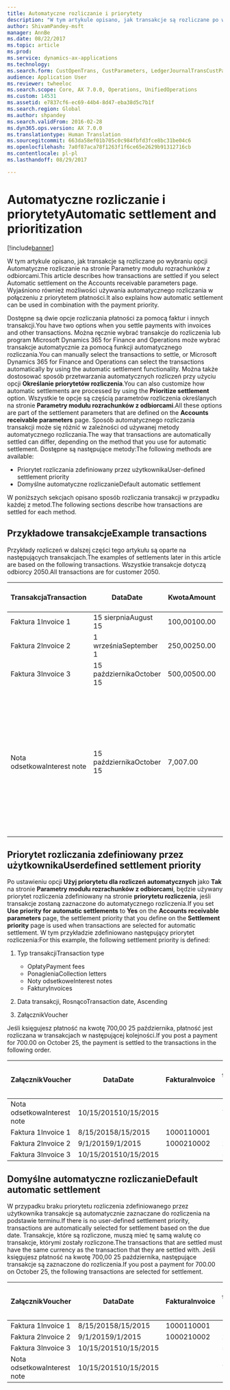 ```yaml
---
title: Automatyczne rozliczanie i priorytety
description: "W tym artykule opisano, jak transakcje są rozliczane po wybraniu opcji Automatyczne rozliczanie na stronie Parametry modułu rozrachunków z odbiorcami. Wyjaśniono również możliwości używania automatycznego rozliczania w połączeniu z priorytetem płatności."
author: ShivamPandey-msft
manager: AnnBe
ms.date: 08/22/2017
ms.topic: article
ms.prod: 
ms.service: dynamics-ax-applications
ms.technology: 
ms.search.form: CustOpenTrans, CustParameters, LedgerJournalTransCustPaym
audience: Application User
ms.reviewer: twheeloc
ms.search.scope: Core, AX 7.0.0, Operations, UnifiedOperations
ms.custom: 14531
ms.assetid: e7837cf6-ec69-44b4-8d47-eba38d5c7b1f
ms.search.region: Global
ms.author: shpandey
ms.search.validFrom: 2016-02-28
ms.dyn365.ops.version: AX 7.0.0
ms.translationtype: Human Translation
ms.sourcegitcommit: 663da58ef01b705c0c984fbfd3fce8bc31be04c6
ms.openlocfilehash: 7a0f87aca78f1263f1f6ce65e2629b91312716cb
ms.contentlocale: pl-pl
ms.lasthandoff: 08/29/2017

---
```


# <a name="automatic-settlement-and-prioritization"></a><span data-ttu-id="61e6a-104">Automatyczne rozliczanie i priorytety</span><span class="sxs-lookup"><span data-stu-id="61e6a-104">Automatic settlement and prioritization</span></span>

[!include[banner](../includes/banner.md)]


<span data-ttu-id="61e6a-105">W tym artykule opisano, jak transakcje są rozliczane po wybraniu opcji Automatyczne rozliczanie na stronie Parametry modułu rozrachunków z odbiorcami.</span><span class="sxs-lookup"><span data-stu-id="61e6a-105">This article describes how transactions are settled if you select Automatic settlement on the Accounts receivable parameters page.</span></span> <span data-ttu-id="61e6a-106">Wyjaśniono również możliwości używania automatycznego rozliczania w połączeniu z priorytetem płatności.</span><span class="sxs-lookup"><span data-stu-id="61e6a-106">It also explains how automatic settlement can be used in combination with the payment priority.</span></span>

<span data-ttu-id="61e6a-107">Dostępne są dwie opcje rozliczania płatności za pomocą faktur i innych transakcji.</span><span class="sxs-lookup"><span data-stu-id="61e6a-107">You have two options when you settle payments with invoices and other transactions.</span></span> <span data-ttu-id="61e6a-108">Można ręcznie wybrać transakcje do rozliczenia lub program Microsoft Dynamics 365 for Finance and Operations może wybrać transakcje automatycznie za pomocą funkcji automatycznego rozliczania.</span><span class="sxs-lookup"><span data-stu-id="61e6a-108">You can manually select the transactions to settle, or Microsoft Dynamics 365 for Finance and Operations can select the transactions automatically by using the automatic settlement functionality.</span></span> <span data-ttu-id="61e6a-109">Można także dostosować sposób przetwarzania automatycznych rozliczeń przy użyciu opcji **Określanie priorytetów rozliczenia**.</span><span class="sxs-lookup"><span data-stu-id="61e6a-109">You can also customize how automatic settlements are processed by using the **Prioritize settlement** option.</span></span> <span data-ttu-id="61e6a-110">Wszystkie te opcje są częścią parametrów rozliczenia określanych na stronie **Parametry modułu rozrachunków z odbiorcami**.</span><span class="sxs-lookup"><span data-stu-id="61e6a-110">All these options are part of the settlement parameters that are defined on the **Accounts receivable parameters** page.</span></span> <span data-ttu-id="61e6a-111">Sposób automatycznego rozliczania transakcji może się różnić w zależności od używanej metody automatycznego rozliczania.</span><span class="sxs-lookup"><span data-stu-id="61e6a-111">The way that transactions are automatically settled can differ, depending on the method that you use for automatic settlement.</span></span> <span data-ttu-id="61e6a-112">Dostępne są następujące metody:</span><span class="sxs-lookup"><span data-stu-id="61e6a-112">The following methods are available:</span></span>

-   <span data-ttu-id="61e6a-113">Priorytet rozliczania zdefiniowany przez użytkownika</span><span class="sxs-lookup"><span data-stu-id="61e6a-113">User-defined settlement priority</span></span>
-   <span data-ttu-id="61e6a-114">Domyślne automatyczne rozliczanie</span><span class="sxs-lookup"><span data-stu-id="61e6a-114">Default automatic settlement</span></span>

<span data-ttu-id="61e6a-115">W poniższych sekcjach opisano sposób rozliczania transakcji w przypadku każdej z metod.</span><span class="sxs-lookup"><span data-stu-id="61e6a-115">The following sections describe how transactions are settled for each method.</span></span>

## <a name="example-transactions"></a><span data-ttu-id="61e6a-116">Przykładowe transakcje</span><span class="sxs-lookup"><span data-stu-id="61e6a-116">Example transactions</span></span>
<span data-ttu-id="61e6a-117">Przykłady rozliczeń w dalszej części tego artykułu są oparte na następujących transakcjach.</span><span class="sxs-lookup"><span data-stu-id="61e6a-117">The examples of settlements later in this article are based on the following transactions.</span></span> <span data-ttu-id="61e6a-118">Wszystkie transakcje dotyczą odbiorcy 2050.</span><span class="sxs-lookup"><span data-stu-id="61e6a-118">All transactions are for customer 2050.</span></span>

| <span data-ttu-id="61e6a-119">Transakcja</span><span class="sxs-lookup"><span data-stu-id="61e6a-119">Transaction</span></span>   | <span data-ttu-id="61e6a-120">Data</span><span class="sxs-lookup"><span data-stu-id="61e6a-120">Date</span></span>        | <span data-ttu-id="61e6a-121">Kwota</span><span class="sxs-lookup"><span data-stu-id="61e6a-121">Amount</span></span> | <span data-ttu-id="61e6a-122">Warunki rabatu gotówkowego</span><span class="sxs-lookup"><span data-stu-id="61e6a-122">Cash discount terms</span></span> | <span data-ttu-id="61e6a-123">Data rabatu gotówkowego</span><span class="sxs-lookup"><span data-stu-id="61e6a-123">Cash discount date</span></span> | <span data-ttu-id="61e6a-124">Komentarze</span><span class="sxs-lookup"><span data-stu-id="61e6a-124">Comments</span></span>                                                                                                                                                                                      |
|---------------|-------------|--------|---------------------|--------------------|-----------------------------------------------------------------------------------------------------------------------------------------------------------------------------------------------|
| <span data-ttu-id="61e6a-125">Faktura 1</span><span class="sxs-lookup"><span data-stu-id="61e6a-125">Invoice 1</span></span>     | <span data-ttu-id="61e6a-126">15 sierpnia</span><span class="sxs-lookup"><span data-stu-id="61e6a-126">August 15</span></span>   | <span data-ttu-id="61e6a-127">100,00</span><span class="sxs-lookup"><span data-stu-id="61e6a-127">100.00</span></span> | <span data-ttu-id="61e6a-128">2%14, netto 30</span><span class="sxs-lookup"><span data-stu-id="61e6a-128">2%14, Net 30</span></span>        | <span data-ttu-id="61e6a-129">29 sierpnia</span><span class="sxs-lookup"><span data-stu-id="61e6a-129">August 29</span></span>          |                                                                                                                                                                                               |
| <span data-ttu-id="61e6a-130">Faktura 2</span><span class="sxs-lookup"><span data-stu-id="61e6a-130">Invoice 2</span></span>     | <span data-ttu-id="61e6a-131">1 września</span><span class="sxs-lookup"><span data-stu-id="61e6a-131">September 1</span></span> | <span data-ttu-id="61e6a-132">250,00</span><span class="sxs-lookup"><span data-stu-id="61e6a-132">250.00</span></span> | <span data-ttu-id="61e6a-133">2%14, netto 30</span><span class="sxs-lookup"><span data-stu-id="61e6a-133">2%14, Net 30</span></span>        | <span data-ttu-id="61e6a-134">15 września</span><span class="sxs-lookup"><span data-stu-id="61e6a-134">September 15</span></span>       |                                                                                                                                                                                               |
| <span data-ttu-id="61e6a-135">Faktura 3</span><span class="sxs-lookup"><span data-stu-id="61e6a-135">Invoice 3</span></span>     | <span data-ttu-id="61e6a-136">15 października</span><span class="sxs-lookup"><span data-stu-id="61e6a-136">October 15</span></span>  | <span data-ttu-id="61e6a-137">500,00</span><span class="sxs-lookup"><span data-stu-id="61e6a-137">500.00</span></span> | <span data-ttu-id="61e6a-138">2%14/ netto 30</span><span class="sxs-lookup"><span data-stu-id="61e6a-138">2% 14/Net 30</span></span>        | <span data-ttu-id="61e6a-139">29 października</span><span class="sxs-lookup"><span data-stu-id="61e6a-139">October 29</span></span>         |                                                                                                                                                                                               |
| <span data-ttu-id="61e6a-140">Nota odsetkowa</span><span class="sxs-lookup"><span data-stu-id="61e6a-140">Interest note</span></span> | <span data-ttu-id="61e6a-141">15 października</span><span class="sxs-lookup"><span data-stu-id="61e6a-141">October 15</span></span>  | <span data-ttu-id="61e6a-142">7,00</span><span class="sxs-lookup"><span data-stu-id="61e6a-142">7.00</span></span>   |                     |                    | <span data-ttu-id="61e6a-143">Ta nota odsetkowa dotyczy faktur 1 i 2.</span><span class="sxs-lookup"><span data-stu-id="61e6a-143">This interest note is for invoice 1 and invoice 2.</span></span> <span data-ttu-id="61e6a-144">Kwota wynosi 2% odsetek od kwot zaległych co najmniej 30 dni.</span><span class="sxs-lookup"><span data-stu-id="61e6a-144">The amount is calculated as 2-percent interest on amounts that are 30 or more days past due.</span></span> <span data-ttu-id="61e6a-145">Na przykład: 0,02 × (100,00 + 250,00) = 7,00.</span><span class="sxs-lookup"><span data-stu-id="61e6a-145">For example, 0.02 × (100.00 + 250.00) = 7.00.</span></span> |

## <a name="userdefined-settlement-priority"></a><span data-ttu-id="61e6a-146">Priorytet rozliczania zdefiniowany przez użytkownika</span><span class="sxs-lookup"><span data-stu-id="61e6a-146">Userdefined settlement priority</span></span>
<span data-ttu-id="61e6a-147">Po ustawieniu opcji **Użyj priorytetu dla rozliczeń automatycznych** jako **Tak** na stronie **Parametry modułu rozrachunków z odbiorcami**, będzie używany priorytet rozliczenia zdefiniowany na stronie **priorytetu rozliczenia**, jeśli transakcje zostaną zaznaczone do automatycznego rozliczenia.</span><span class="sxs-lookup"><span data-stu-id="61e6a-147">If you set **Use priority for automatic settlements** to **Yes** on the **Accounts receivable parameters** page, the settlement priority that you define on the **Settlement priority** page is used when transactions are selected for automatic settlement.</span></span> <span data-ttu-id="61e6a-148">W tym przykładzie zdefiniowano następujący priorytet rozliczenia:</span><span class="sxs-lookup"><span data-stu-id="61e6a-148">For this example, the following settlement priority is defined:</span></span>

1.  <span data-ttu-id="61e6a-149">Typ transakcji</span><span class="sxs-lookup"><span data-stu-id="61e6a-149">Transaction type</span></span>
    -   <span data-ttu-id="61e6a-150">Opłaty</span><span class="sxs-lookup"><span data-stu-id="61e6a-150">Payment fees</span></span>
    -   <span data-ttu-id="61e6a-151">Ponaglenia</span><span class="sxs-lookup"><span data-stu-id="61e6a-151">Collection letters</span></span>
    -   <span data-ttu-id="61e6a-152">Noty odsetkowe</span><span class="sxs-lookup"><span data-stu-id="61e6a-152">Interest notes</span></span>
    -   <span data-ttu-id="61e6a-153">Faktury</span><span class="sxs-lookup"><span data-stu-id="61e6a-153">Invoices</span></span>

2.  <span data-ttu-id="61e6a-154">Data transakcji, Rosnąco</span><span class="sxs-lookup"><span data-stu-id="61e6a-154">Transaction date, Ascending</span></span>
3.  <span data-ttu-id="61e6a-155">Załącznik</span><span class="sxs-lookup"><span data-stu-id="61e6a-155">Voucher</span></span>

<span data-ttu-id="61e6a-156">Jeśli księgujesz płatność na kwotę 700,00 25 października, płatność jest rozliczana w transakcjach w następującej kolejności.</span><span class="sxs-lookup"><span data-stu-id="61e6a-156">If you post a payment for 700.00 on October 25, the payment is settled to the transactions in the following order.</span></span>

| <span data-ttu-id="61e6a-157">Załącznik</span><span class="sxs-lookup"><span data-stu-id="61e6a-157">Voucher</span></span>       | <span data-ttu-id="61e6a-158">Data</span><span class="sxs-lookup"><span data-stu-id="61e6a-158">Date</span></span>       | <span data-ttu-id="61e6a-159">Faktura</span><span class="sxs-lookup"><span data-stu-id="61e6a-159">Invoice</span></span> | <span data-ttu-id="61e6a-160">Kwota w walucie transakcji</span><span class="sxs-lookup"><span data-stu-id="61e6a-160">Amount in transaction currency</span></span> | <span data-ttu-id="61e6a-161">Kwota do rozliczenia</span><span class="sxs-lookup"><span data-stu-id="61e6a-161">Amount to settle</span></span> | <span data-ttu-id="61e6a-162">Saldo</span><span class="sxs-lookup"><span data-stu-id="61e6a-162">Balance</span></span> | <span data-ttu-id="61e6a-163">Waluta</span><span class="sxs-lookup"><span data-stu-id="61e6a-163">Currency</span></span> |
|---------------|------------|---------|--------------------------------|------------------|---------|----------|
| <span data-ttu-id="61e6a-164">Nota odsetkowa</span><span class="sxs-lookup"><span data-stu-id="61e6a-164">Interest note</span></span> | <span data-ttu-id="61e6a-165">10/15/2015</span><span class="sxs-lookup"><span data-stu-id="61e6a-165">10/15/2015</span></span> |         | <span data-ttu-id="61e6a-166">7,00</span><span class="sxs-lookup"><span data-stu-id="61e6a-166">7.00</span></span>                           | <span data-ttu-id="61e6a-167">7,00</span><span class="sxs-lookup"><span data-stu-id="61e6a-167">7.00</span></span>             | <span data-ttu-id="61e6a-168">0,00</span><span class="sxs-lookup"><span data-stu-id="61e6a-168">0.00</span></span>    | <span data-ttu-id="61e6a-169">USD</span><span class="sxs-lookup"><span data-stu-id="61e6a-169">USD</span></span>      |
| <span data-ttu-id="61e6a-170">Faktura 1</span><span class="sxs-lookup"><span data-stu-id="61e6a-170">Invoice 1</span></span>     | <span data-ttu-id="61e6a-171">8/15/2015</span><span class="sxs-lookup"><span data-stu-id="61e6a-171">8/15/2015</span></span>  | <span data-ttu-id="61e6a-172">10001</span><span class="sxs-lookup"><span data-stu-id="61e6a-172">10001</span></span>   | <span data-ttu-id="61e6a-173">100,00</span><span class="sxs-lookup"><span data-stu-id="61e6a-173">100.00</span></span>                         | <span data-ttu-id="61e6a-174">100,00</span><span class="sxs-lookup"><span data-stu-id="61e6a-174">100.00</span></span>           | <span data-ttu-id="61e6a-175">0,00</span><span class="sxs-lookup"><span data-stu-id="61e6a-175">0.00</span></span>    | <span data-ttu-id="61e6a-176">USD</span><span class="sxs-lookup"><span data-stu-id="61e6a-176">USD</span></span>      |
| <span data-ttu-id="61e6a-177">Faktura 2</span><span class="sxs-lookup"><span data-stu-id="61e6a-177">Invoice 2</span></span>     | <span data-ttu-id="61e6a-178">9/1/2015</span><span class="sxs-lookup"><span data-stu-id="61e6a-178">9/1/2015</span></span>   | <span data-ttu-id="61e6a-179">10002</span><span class="sxs-lookup"><span data-stu-id="61e6a-179">10002</span></span>   | <span data-ttu-id="61e6a-180">250,00</span><span class="sxs-lookup"><span data-stu-id="61e6a-180">250.00</span></span>                         | <span data-ttu-id="61e6a-181">250,00</span><span class="sxs-lookup"><span data-stu-id="61e6a-181">250.00</span></span>           | <span data-ttu-id="61e6a-182">0,00</span><span class="sxs-lookup"><span data-stu-id="61e6a-182">0.00</span></span>    | <span data-ttu-id="61e6a-183">USD</span><span class="sxs-lookup"><span data-stu-id="61e6a-183">USD</span></span>      |
| <span data-ttu-id="61e6a-184">Faktura 3</span><span class="sxs-lookup"><span data-stu-id="61e6a-184">Invoice 3</span></span>     | <span data-ttu-id="61e6a-185">10/15/2015</span><span class="sxs-lookup"><span data-stu-id="61e6a-185">10/15/2015</span></span> |         | <span data-ttu-id="61e6a-186">500,00</span><span class="sxs-lookup"><span data-stu-id="61e6a-186">500.00</span></span>                         | <span data-ttu-id="61e6a-187">343,00</span><span class="sxs-lookup"><span data-stu-id="61e6a-187">343.00</span></span>           | <span data-ttu-id="61e6a-188">157,00</span><span class="sxs-lookup"><span data-stu-id="61e6a-188">157.00</span></span>  | <span data-ttu-id="61e6a-189">USD</span><span class="sxs-lookup"><span data-stu-id="61e6a-189">USD</span></span>      |

## <a name="default-automatic-settlement"></a><span data-ttu-id="61e6a-190">Domyślne automatyczne rozliczanie</span><span class="sxs-lookup"><span data-stu-id="61e6a-190">Default automatic settlement</span></span>
<span data-ttu-id="61e6a-191">W przypadku braku priorytetu rozliczenia zdefiniowanego przez użytkownika transakcje są automatycznie zaznaczane do rozliczenia na podstawie terminu.</span><span class="sxs-lookup"><span data-stu-id="61e6a-191">If there is no user-defined settlement priority, transactions are automatically selected for settlement based on the due date.</span></span> <span data-ttu-id="61e6a-192">Transakcje, które są rozliczone, muszą mieć tę samą walutę co transakcje, którymi zostały rozliczone.</span><span class="sxs-lookup"><span data-stu-id="61e6a-192">The transactions that are settled must have the same currency as the transaction that they are settled with.</span></span> <span data-ttu-id="61e6a-193">Jeśli księgujesz płatność na kwotę 700,00 25 października, następujące transakcje są zaznaczone do rozliczenia.</span><span class="sxs-lookup"><span data-stu-id="61e6a-193">If you post a payment for 700.00 on October 25, the following transactions are selected for settlement.</span></span>

| <span data-ttu-id="61e6a-194">Załącznik</span><span class="sxs-lookup"><span data-stu-id="61e6a-194">Voucher</span></span>       | <span data-ttu-id="61e6a-195">Data</span><span class="sxs-lookup"><span data-stu-id="61e6a-195">Date</span></span>       | <span data-ttu-id="61e6a-196">Faktura</span><span class="sxs-lookup"><span data-stu-id="61e6a-196">Invoice</span></span> | <span data-ttu-id="61e6a-197">Kwota w walucie transakcji</span><span class="sxs-lookup"><span data-stu-id="61e6a-197">Amount in transaction currency</span></span> | <span data-ttu-id="61e6a-198">Kwota do rozliczenia</span><span class="sxs-lookup"><span data-stu-id="61e6a-198">Amount to settle</span></span> | <span data-ttu-id="61e6a-199">Saldo</span><span class="sxs-lookup"><span data-stu-id="61e6a-199">Balance</span></span> | <span data-ttu-id="61e6a-200">Waluta</span><span class="sxs-lookup"><span data-stu-id="61e6a-200">Currency</span></span> |
|---------------|------------|---------|--------------------------------|------------------|---------|----------|
| <span data-ttu-id="61e6a-201">Faktura 1</span><span class="sxs-lookup"><span data-stu-id="61e6a-201">Invoice 1</span></span>     | <span data-ttu-id="61e6a-202">8/15/2015</span><span class="sxs-lookup"><span data-stu-id="61e6a-202">8/15/2015</span></span>  | <span data-ttu-id="61e6a-203">10001</span><span class="sxs-lookup"><span data-stu-id="61e6a-203">10001</span></span>   | <span data-ttu-id="61e6a-204">100,00</span><span class="sxs-lookup"><span data-stu-id="61e6a-204">100.00</span></span>                         | <span data-ttu-id="61e6a-205">100,00</span><span class="sxs-lookup"><span data-stu-id="61e6a-205">100.00</span></span>           | <span data-ttu-id="61e6a-206">0,00</span><span class="sxs-lookup"><span data-stu-id="61e6a-206">0.00</span></span>    | <span data-ttu-id="61e6a-207">USD</span><span class="sxs-lookup"><span data-stu-id="61e6a-207">USD</span></span>      |
| <span data-ttu-id="61e6a-208">Faktura 2</span><span class="sxs-lookup"><span data-stu-id="61e6a-208">Invoice 2</span></span>     | <span data-ttu-id="61e6a-209">9/1/2015</span><span class="sxs-lookup"><span data-stu-id="61e6a-209">9/1/2015</span></span>   | <span data-ttu-id="61e6a-210">10002</span><span class="sxs-lookup"><span data-stu-id="61e6a-210">10002</span></span>   | <span data-ttu-id="61e6a-211">250,00</span><span class="sxs-lookup"><span data-stu-id="61e6a-211">250.00</span></span>                         | <span data-ttu-id="61e6a-212">250,00</span><span class="sxs-lookup"><span data-stu-id="61e6a-212">250.00</span></span>           | <span data-ttu-id="61e6a-213">0,00</span><span class="sxs-lookup"><span data-stu-id="61e6a-213">0.00</span></span>    | <span data-ttu-id="61e6a-214">USD</span><span class="sxs-lookup"><span data-stu-id="61e6a-214">USD</span></span>      |
| <span data-ttu-id="61e6a-215">Faktura 3</span><span class="sxs-lookup"><span data-stu-id="61e6a-215">Invoice 3</span></span>     | <span data-ttu-id="61e6a-216">10/15/2015</span><span class="sxs-lookup"><span data-stu-id="61e6a-216">10/15/2015</span></span> |         | <span data-ttu-id="61e6a-217">500,00</span><span class="sxs-lookup"><span data-stu-id="61e6a-217">500.00</span></span>                         | <span data-ttu-id="61e6a-218">350,00</span><span class="sxs-lookup"><span data-stu-id="61e6a-218">350.00</span></span>           | <span data-ttu-id="61e6a-219">150,00</span><span class="sxs-lookup"><span data-stu-id="61e6a-219">150.00</span></span>  | <span data-ttu-id="61e6a-220">USD</span><span class="sxs-lookup"><span data-stu-id="61e6a-220">USD</span></span>      |
| <span data-ttu-id="61e6a-221">Nota odsetkowa</span><span class="sxs-lookup"><span data-stu-id="61e6a-221">Interest note</span></span> | <span data-ttu-id="61e6a-222">10/15/2015</span><span class="sxs-lookup"><span data-stu-id="61e6a-222">10/15/2015</span></span> |         | <span data-ttu-id="61e6a-223">7,00</span><span class="sxs-lookup"><span data-stu-id="61e6a-223">7.00</span></span>                           | <span data-ttu-id="61e6a-224">0,00</span><span class="sxs-lookup"><span data-stu-id="61e6a-224">0.00</span></span>             | <span data-ttu-id="61e6a-225">0,00</span><span class="sxs-lookup"><span data-stu-id="61e6a-225">0.00</span></span>    | <span data-ttu-id="61e6a-226">USD</span><span class="sxs-lookup"><span data-stu-id="61e6a-226">USD</span></span>      |






